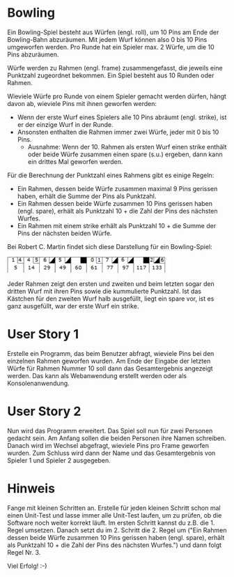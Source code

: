 
# Bowling

Ein Bowling-Spiel besteht aus Würfen (engl. roll), um 10 Pins am Ende der Bowling-Bahn abzuräumen. Mit jedem Wurf können also 0 bis 10 Pins umgeworfen werden. Pro Runde hat ein Spieler max. 2 Würfe, um die 10 Pins abzuräumen.

Würfe werden zu Rahmen (engl. frame) zusammengefasst, die jeweils eine Punktzahl zugeordnet bekommen. Ein Spiel besteht aus 10 Runden oder Rahmen.

Wieviele Würfe pro Runde von einem Spieler gemacht werden dürfen, hängt davon ab, wieviele Pins mit ihnen geworfen werden:

-   Wenn der erste Wurf eines Spielers alle 10 Pins abräumt (engl. strike), ist er der einzige Wurf in der Runde.
-   Ansonsten enthalten die Rahmen immer zwei Würfe, jeder mit 0 bis 10 Pins.
    -   Ausnahme: Wenn der 10. Rahmen als ersten Wurf einen strike enthält oder beide Würfe zusammen einen spare (s.u.) ergeben, dann kann ein drittes Mal geworfen werden.

Für die Berechnung der Punktzahl eines Rahmens gibt es einige Regeln:

-   Ein Rahmen, dessen beide Würfe zusammen maximal 9 Pins gerissen haben, erhält die Summe der Pins als Punktzahl.
-   Ein Rahmen dessen beide Würfe zusammen 10 Pins gerissen haben (engl. spare), erhält als Punktzahl 10 + die Zahl der Pins des nächsten Wurfes.
-   Ein Rahmen mit einem strike erhält als Punktzahl 10 + die Summe der Pins der nächsten beiden Würfe.

Bei Robert C. Martin findet sich diese Darstellung für ein Bowling-Spiel:

![enter image description here](https://github.com/ToobooYana/PhpKatas/blob/main/Bowling/bowlinframe.png)

Jeder Rahmen zeigt den ersten und zweiten und beim letzten sogar den dritten Wurf mit ihren Pins sowie die kummulierte Punktzahl. Ist das Kästchen für den zweiten Wurf halb ausgefüllt, liegt ein spare vor, ist es ganz ausgefüllt, war der erste Wurf ein strike.


# User Story 1

Erstelle ein Programm, das beim Benutzer abfragt, wieviele Pins bei den einzelnen Rahmen geworfen wurden. Am Ende der Eingabe der letzten Würfe für Rahmen Nummer 10 soll dann das Gesamtergebnis angezeigt werden.
Das kann als Webanwendung erstellt werden oder als Konsolenanwendung.

# User Story 2 

Nun wird das Programm erweitert. Das Spiel soll nun für zwei Personen gedacht sein. Am Anfang sollen die beiden Personen ihre Namen schreiben. Danach wird im Wechsel abgefragt, wieviele Pins pro Frame geworfen wurden. Zum Schluss wird dann der Name und das Gesamtergebnis von Spieler 1 und Spieler 2 ausgegeben. 


# Hinweis

Fange mit kleinen Schritten an. Erstelle für jeden kleinen Schritt schon mal einen Unit-Test und lasse immer alle Unit-Test laufen, um zu prüfen, ob die Software noch weiter korrekt läuft. Im ersten Schritt kannst du z.B. die 1. Regel umsetzen. Danach setzt du im 2. Schritt die 2. Regel um ("Ein Rahmen dessen beide Würfe zusammen 10 Pins gerissen haben (engl. spare), erhält als Punktzahl 10 + die Zahl der Pins des nächsten Wurfes.") und dann folgt Regel Nr. 3.

Viel Erfolg! :-)
